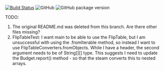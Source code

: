 [![Build Status](https://travis-ci.org/perrymant/moneymaker.svg?branch=sprint-2)](https://travis-ci.org/perrymant/moneymaker) 
![GitHub](https://img.shields.io/github/license/mashape/apistatus.svg) 
![GitHub package version](https://img.shields.io/github/package-json/v/badges/shields.svg)


TODO:
1. The original README.md was deleted from this branch. Are there other files missing?
1. FlipTableTest: I want main to be able to use the FlipTable, but I am unsuccessful with using the .fromIterable method, 
so instead I want to use FlipTableConverters.fromObjects. While I have a header, the second argument needs to be of 
String[][] type. This suggests I need to update the Budget.report() method - so that the steam converts this to nested arrays.